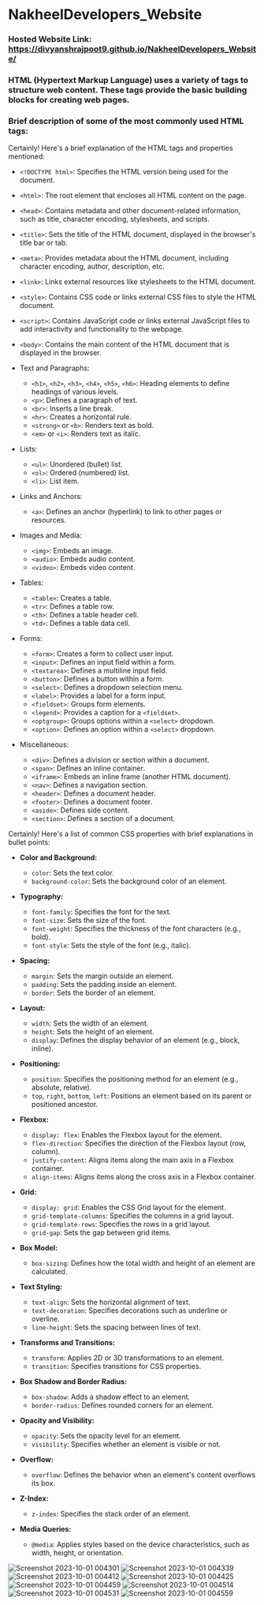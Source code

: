 # NakheelDevelopers_Website
### Hosted Website Link: https://divyanshrajpoot9.github.io/NakheelDevelopers_Website/
### HTML (Hypertext Markup Language) uses a variety of tags to structure web content. These tags provide the basic building blocks for creating web pages. 
### Brief description of some of the most commonly used HTML tags:
Certainly! Here's a brief explanation of the HTML tags and properties mentioned:

- `<!DOCTYPE html>`: Specifies the HTML version being used for the document.
  
- `<html>`: The root element that encloses all HTML content on the page.

- `<head>`: Contains metadata and other document-related information, such as title, character encoding, stylesheets, and scripts.

- `<title>`: Sets the title of the HTML document, displayed in the browser's title bar or tab.

- `<meta>`: Provides metadata about the HTML document, including character encoding, author, description, etc.

- `<link>`: Links external resources like stylesheets to the HTML document.

- `<style>`: Contains CSS code or links external CSS files to style the HTML document.

- `<script>`: Contains JavaScript code or links external JavaScript files to add interactivity and functionality to the webpage.

- `<body>`: Contains the main content of the HTML document that is displayed in the browser.

- Text and Paragraphs:
  - `<h1>`, `<h2>`, `<h3>`, `<h4>`, `<h5>`, `<h6>`: Heading elements to define headings of various levels.
  - `<p>`: Defines a paragraph of text.
  - `<br>`: Inserts a line break.
  - `<hr>`: Creates a horizontal rule.
  - `<strong>` or `<b>`: Renders text as bold.
  - `<em>` or `<i>`: Renders text as italic.

- Lists:
  - `<ul>`: Unordered (bullet) list.
  - `<ol>`: Ordered (numbered) list.
  - `<li>`: List item.

- Links and Anchors:
  - `<a>`: Defines an anchor (hyperlink) to link to other pages or resources.

- Images and Media:
  - `<img>`: Embeds an image.
  - `<audio>`: Embeds audio content.
  - `<video>`: Embeds video content.

- Tables:
  - `<table>`: Creates a table.
  - `<tr>`: Defines a table row.
  - `<th>`: Defines a table header cell.
  - `<td>`: Defines a table data cell.

- Forms:
  - `<form>`: Creates a form to collect user input.
  - `<input>`: Defines an input field within a form.
  - `<textarea>`: Defines a multiline input field.
  - `<button>`: Defines a button within a form.
  - `<select>`: Defines a dropdown selection menu.
  - `<label>`: Provides a label for a form input.
  - `<fieldset>`: Groups form elements.
  - `<legend>`: Provides a caption for a `<fieldset>`.
  - `<optgroup>`: Groups options within a `<select>` dropdown.
  - `<option>`: Defines an option within a `<select>` dropdown.

- Miscellaneous:
  - `<div>`: Defines a division or section within a document.
  - `<span>`: Defines an inline container.
  - `<iframe>`: Embeds an inline frame (another HTML document).
  - `<nav>`: Defines a navigation section.
  - `<header>`: Defines a document header.
  - `<footer>`: Defines a document footer.
  - `<aside>`: Defines side content.
  - `<section>`: Defines a section of a document.

 Certainly! Here's a list of common CSS properties with brief explanations in bullet points:

- **Color and Background:**
  - `color`: Sets the text color.
  - `background-color`: Sets the background color of an element.

- **Typography:**
  - `font-family`: Specifies the font for the text.
  - `font-size`: Sets the size of the font.
  - `font-weight`: Specifies the thickness of the font characters (e.g., bold).
  - `font-style`: Sets the style of the font (e.g., italic).

- **Spacing:**
  - `margin`: Sets the margin outside an element.
  - `padding`: Sets the padding inside an element.
  - `border`: Sets the border of an element.

- **Layout:**
  - `width`: Sets the width of an element.
  - `height`: Sets the height of an element.
  - `display`: Defines the display behavior of an element (e.g., block, inline).

- **Positioning:**
  - `position`: Specifies the positioning method for an element (e.g., absolute, relative).
  - `top`, `right`, `bottom`, `left`: Positions an element based on its parent or positioned ancestor.

- **Flexbox:**
  - `display: flex`: Enables the Flexbox layout for the element.
  - `flex-direction`: Specifies the direction of the Flexbox layout (row, column).
  - `justify-content`: Aligns items along the main axis in a Flexbox container.
  - `align-items`: Aligns items along the cross axis in a Flexbox container.

- **Grid:**
  - `display: grid`: Enables the CSS Grid layout for the element.
  - `grid-template-columns`: Specifies the columns in a grid layout.
  - `grid-template-rows`: Specifies the rows in a grid layout.
  - `grid-gap`: Sets the gap between grid items.

- **Box Model:**
  - `box-sizing`: Defines how the total width and height of an element are calculated.

- **Text Styling:**
  - `text-align`: Sets the horizontal alignment of text.
  - `text-decoration`: Specifies decorations such as underline or overline.
  - `line-height`: Sets the spacing between lines of text.

- **Transforms and Transitions:**
  - `transform`: Applies 2D or 3D transformations to an element.
  - `transition`: Specifies transitions for CSS properties.

- **Box Shadow and Border Radius:**
  - `box-shadow`: Adds a shadow effect to an element.
  - `border-radius`: Defines rounded corners for an element.

- **Opacity and Visibility:**
  - `opacity`: Sets the opacity level for an element.
  - `visibility`: Specifies whether an element is visible or not.

- **Overflow:**
  - `overflow`: Defines the behavior when an element's content overflows its box.

- **Z-Index:**
  - `z-index`: Specifies the stack order of an element.

- **Media Queries:**
  - `@media`: Applies styles based on the device characteristics, such as width, height, or orientation.

![Screenshot 2023-10-01 004301](https://github.com/divyanshrajpoot9/NakheelDevelopers_Website/assets/114856467/08f6131b-b640-4bb6-8a3b-8cfa55b7e49e)
![Screenshot 2023-10-01 004339](https://github.com/divyanshrajpoot9/NakheelDevelopers_Website/assets/114856467/094cc1b4-980f-4bc6-bb99-3e2596c1cdf1)
![Screenshot 2023-10-01 004412](https://github.com/divyanshrajpoot9/NakheelDevelopers_Website/assets/114856467/d18041eb-5c21-47d2-8e94-2d8898f43b9b)
![Screenshot 2023-10-01 004425](https://github.com/divyanshrajpoot9/NakheelDevelopers_Website/assets/114856467/c4b276a3-3db6-4d4f-a85d-a10477d82058)
![Screenshot 2023-10-01 004459](https://github.com/divyanshrajpoot9/NakheelDevelopers_Website/assets/114856467/3c519689-618e-40b9-8924-12a197883775)
![Screenshot 2023-10-01 004514](https://github.com/divyanshrajpoot9/NakheelDevelopers_Website/assets/114856467/e098308b-6aa2-4fd3-a1e5-f3806ab2d4b3)
![Screenshot 2023-10-01 004531](https://github.com/divyanshrajpoot9/NakheelDevelopers_Website/assets/114856467/f1765144-8ebe-4d66-b1e9-9c61d7f110f8)
![Screenshot 2023-10-01 004559](https://github.com/divyanshrajpoot9/NakheelDevelopers_Website/assets/114856467/84a1d113-41be-413f-b961-35ac8cc14b67)
